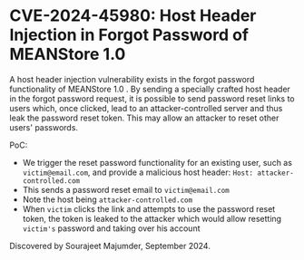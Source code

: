 # CVE-2024-45980: Host Header Injection in Forgot Password of MEANStore 1.0

A host header injection vulnerability exists in the forgot password functionality of MEANStore 1.0 . By sending a specially crafted host header in the forgot password request, it is possible to send password reset links to users which, once clicked, lead to an attacker-controlled server and thus leak the password reset token. This may allow an attacker to reset other users' passwords.

PoC: 

- We trigger the reset password functionality for an existing user, such as `victim@email.com`, and provide a malicious host header: `Host: attacker-controlled.com`
- This sends a password reset email to `victim@email.com` 
- Note the host being `attacker-controlled.com`
- When `victim` clicks the link and attempts to use the password reset token, the token is leaked to the attacker which would allow resetting `victim's` password and taking over his account

Discovered by Sourajeet Majumder, September 2024.

